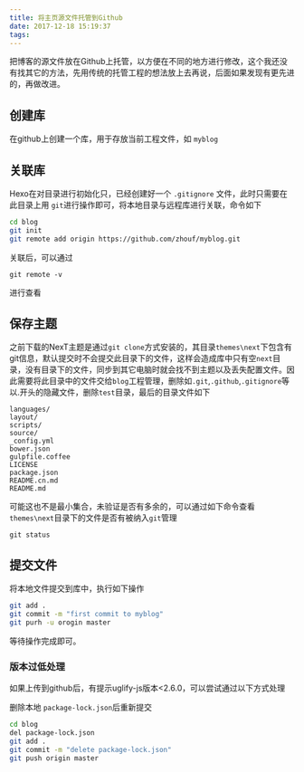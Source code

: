 ```yaml
---
title: 将主页源文件托管到Github
date: 2017-12-18 15:19:37
tags:
---
```

把博客的源文件放在Github上托管，以方便在不同的地方进行修改，这个我还没有找其它的方法，先用传统的托管工程的想法放上去再说，后面如果发现有更先进的，再做改进。

## 创建库
在github上创建一个库，用于存放当前工程文件，如 `myblog`

## 关联库
Hexo在对目录进行初始化只，已经创建好一个 `.gitignore` 文件，此时只需要在此目录上用 `git`进行操作即可，将本地目录与远程库进行关联，命令如下
```bash
cd blog
git init
git remote add origin https://github.com/zhouf/myblog.git
```
关联后，可以通过
```
git remote -v
```
进行查看

## 保存主题
之前下载的NexT主题是通过`git clone`方式安装的，其目录`themes\next`下包含有git信息，默认提交时不会提交此目录下的文件，这样会造成库中只有空`next`目录，没有目录下的文件，同步到其它电脑时就会找不到主题以及丢失配置文件。因此需要将此目录中的文件交给`blog`工程管理，删除如`.git`,`.github`,`.gitignore`等以.开头的隐藏文件，删除`test`目录，最后的目录文件如下
```
languages/
layout/
scripts/
source/
_config.yml
bower.json
gulpfile.coffee
LICENSE
package.json
README.cn.md
README.md
```
可能这也不是最小集合，未验证是否有多余的，可以通过如下命令查看`themes\next`目录下的文件是否有被纳入`git`管理
```
git status
```

## 提交文件
将本地文件提交到库中，执行如下操作
```bash
git add .
git commit -m "first commit to myblog"
git purh -u orogin master
```
等待操作完成即可。

### 版本过低处理
如果上传到github后，有提示uglify-js版本<2.6.0，可以尝试通过以下方式处理

删除本地 `package-lock.json`后重新提交
```bash
cd blog
del package-lock.json
git add .
git commit -m "delete package-lock.json"
git push origin master
```
